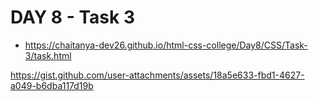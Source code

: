# DAY 8 - Task 3

- https://chaitanya-dev26.github.io/html-css-college/Day8/CSS/Task-3/task.html

https://gist.github.com/user-attachments/assets/18a5e633-fbd1-4627-a049-b6dba117d19b

